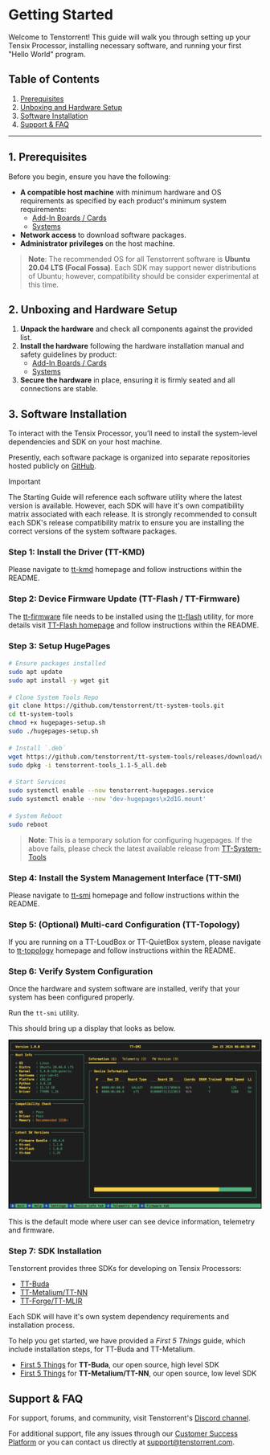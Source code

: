 # Getting Started

Welcome to Tenstorrent! This guide will walk you through setting up your Tensix Processor, installing necessary software, and running your first "Hello World" program.

## Table of Contents

1. [Prerequisites](#1-prerequisites)
2. [Unboxing and Hardware Setup](#2-unboxing-and-hardware-setup)
3. [Software Installation](#3-software-installation)
4. [Support & FAQ](#support--faq)

---

## 1. Prerequisites

Before you begin, ensure you have the following:

- **A compatible host machine** with minimum hardware and OS requirements as specified by each product's minimum system requirements:
  - [Add-In Boards / Cards](https://docs.tenstorrent.com/aibs/index.html)
  - [Systems](https://docs.tenstorrent.com/systems/index.html)
- **Network access** to download software packages.
- **Administrator privileges** on the host machine.

> **Note**: The recommended OS for all Tenstorrent software is **Ubuntu 20.04 LTS (Focal Fossa)**. Each SDK may support newer distributions of Ubuntu; however, compatibility should be consider experimental at this time.

## 2. Unboxing and Hardware Setup

1. **Unpack the hardware** and check all components against the provided list.
2. **Install the hardware** following the hardware installation manual and safety guidelines by product:
    - [Add-In Boards / Cards](https://docs.tenstorrent.com/aibs/index.html)
    - [Systems](https://docs.tenstorrent.com/systems/index.html)
3. **Secure the hardware** in place, ensuring it is firmly seated and all connections are stable.

## 3. Software Installation

To interact with the Tensix Processor, you’ll need to install the system-level dependencies and SDK on your host machine.

Presently, each software package is organized into separate repositories hosted publicly on [GitHub](https://github.com/tenstorrent).

> [!IMPORTANT]
>
> The Starting Guide will reference each software utility where the latest version is available. However, each SDK will have it's own compatibility matrix associated with each release. It is strongly recommended to consult each SDK's release compatibility matrix to ensure you are installing the correct versions of the system software packages.

### Step 1: Install the Driver (TT-KMD)

Please navigate to [tt-kmd](https://github.com/tenstorrent/tt-kmd) homepage and follow instructions within the README.

### Step 2: Device Firmware Update (TT-Flash / TT-Firmware)

The [tt-firmware](https://github.com/tenstorrent/tt-firmware) file needs to be installed using the [tt-flash](https://github.com/tenstorrent/tt-flash) utility, for more details visit [TT-Flash homepage](https://github.com/tenstorrent/tt-flash?tab=readme-ov-file#firmware-files:~:text=Firmware%20files,of%20the%20images.) and follow instructions within the README.

### Step 3: Setup HugePages

```bash
# Ensure packages installed
sudo apt update
sudo apt install -y wget git

# Clone System Tools Repo
git clone https://github.com/tenstorrent/tt-system-tools.git
cd tt-system-tools
chmod +x hugepages-setup.sh
sudo ./hugepages-setup.sh

# Install `.deb`
wget https://github.com/tenstorrent/tt-system-tools/releases/download/upstream%2F1.1/tenstorrent-tools_1.1-5_all.deb
sudo dpkg -i tenstorrent-tools_1.1-5_all.deb

# Start Services
sudo systemctl enable --now tenstorrent-hugepages.service
sudo systemctl enable --now 'dev-hugepages\x2d1G.mount'

# System Reboot
sudo reboot
```

> **Note**: This is a temporary solution for configuring hugepages. If the above fails, please check the latest available release from [TT-System-Tools](https://github.com/tenstorrent/tt-system-tools.git)

### Step 4: Install the System Management Interface (TT-SMI)

Please navigate to [tt-smi](https://github.com/tenstorrent/tt-smi) homepage and follow instructions within the README.

### Step 5: (Optional) Multi-card Configuration (TT-Topology)

If you are running on a TT-LoudBox or TT-QuietBox system, please navigate to [tt-topology](https://github.com/tenstorrent/tt-topology) homepage and follow instructions within the README.

### Step 6: Verify System Configuration

Once the hardware and system software are installed, verify that your system has been configured properly.

Run the `tt-smi` utility.

This should bring up a display that looks as below.

![tt-smi](./images/tt_smi.png)

This is the default mode where user can see device information, telemetry and firmware.

### Step 7: SDK Installation

Tenstorrent provides three SDKs for developing on Tensix Processors:

- [TT-Buda](https://github.com/tenstorrent/tt-buda)
- [TT-Metalium/TT-NN](https://github.com/tenstorrent/tt-metal)
- [TT-Forge/TT-MLIR](https://github.com/tenstorrent/tt-forge-fe)

Each SDK will have it's own system dependency requirements and installation process.

To help you get started, we have provided a *First 5 Things* guide, which include installation steps, for TT-Buda and TT-Metalium.

- [First 5 Things](https://github.com/tenstorrent/tt-buda-demos/tree/main/first_5_steps) for **TT-Buda**, our open source, high level SDK
- [First 5 Things](https://docs.tenstorrent.com/ttnn/latest/ttnn/get_started.html) for **TT-Metalium/TT-NN**, our open source, low level SDK

## Support & FAQ

For support, forums, and community, visit Tenstorrent's [Discord channel](https://discord.gg/tvhGzHQwaj).

For additional support, file any issues through our [Customer Success Platform](https://tenstorrent.atlassian.net/servicedesk/customer/portal/1) or you can contact us directly at [support@tenstorrent.com](mailto:support@tenstorrent.com).
